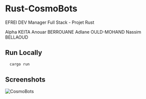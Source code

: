 # Rust-CosmoBots

EFREI DEV Manager Full Stack - Projet Rust

Alpha KEITA
Anouar BERROUANE
Adlane OULD-MOHAND
Nassim BELLAOUD

## Run Locally

```bash
  cargo run
```

## Screenshots

![CosmoBots](https://github.com/alphakta/CosmoBots/tree/master/assets/CosmoBots.png?raw=true)
